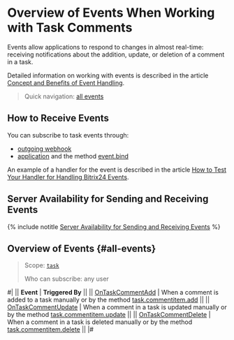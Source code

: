 # Overview of Events When Working with Task Comments

Events allow applications to respond to changes in almost real-time: receiving notifications about the addition, update, or deletion of a comment in a task.

Detailed information on working with events is described in the article [Concept and Benefits of Event Handling](../../../events/index.md).

> Quick navigation: [all events](#all-events)

## How to Receive Events

You can subscribe to task events through:

-  [outgoing webhook](../../../../local-integrations/local-webhooks.md)
-  [application](../../../app-installation/index.md) and the method [event.bind](../../../events/event-bind.md)

An example of a handler for the event is described in the article [How to Test Your Handler for Handling Bitrix24 Events](../../../events/test-handler.md).

## Server Availability for Sending and Receiving Events

{% include notitle [Server Availability for Sending and Receiving Events](../../../../_includes/events-index.md) %}

## Overview of Events {#all-events}

> Scope: [`task`](../../../scopes/permissions.md)
>
> Who can subscribe: any user

#|
|| **Event** | **Triggered By** ||
|| [OnTaskCommentAdd](./on-task-comment-add.md) | When a comment is added to a task manually or by the method [task.commentitem.add](../task-comment-item-add.md) ||
|| [OnTaskCommentUpdate](./on-task-comment-update.md) | When a comment in a task is updated manually or by the method [task.commentitem.update](../task-comment-item-update.md) ||
|| [OnTaskCommentDelete](./on-task-comment-delete.md) | When a comment in a task is deleted manually or by the method [task.commentitem.delete](../task-comment-item-delete.md) ||
|#